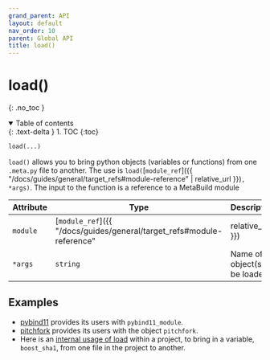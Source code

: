```yaml
---
grand_parent: API
layout: default
nav_order: 10
parent: Global API
title: load()
---
```


# load()
{: .no_toc }


<details open markdown="block">
  <summary>
    Table of contents
  </summary>
  {: .text-delta }
1. TOC
{:toc}
</details>




```python
load(...)
```

`load()` allows you to bring python objects (variables or functions) from one `.meta.py` file to another. The use is `load(`[`module_ref`]({{ "/docs/guides/general/target_refs#module-reference" | relative_url }})`, *args)`. The input to the function is a reference to a MetaBuild module


| Attribute | Type | Description |
|-----------|------|-------------|
| `module` | [`module_ref`]({{ "/docs/guides/general/target_refs#module-reference" | relative_url }}) | The file needed for upload. |
| `*args` | `string` | Name of object(s) to be loaded. |


## Examples

- [pybind11](https://git.corp.adobe.com/meta-specs/pybind11/blob/main/test.meta.py#L1) provides its users with `pybind11_module`.
- [pitchfork](https://git.corp.adobe.com/meta-specs/pitchfork/blob/main/sample/META.py#L4) provides its users with the object `pitchfork`.
- Here is an [internal usage of load](https://git.corp.adobe.com/meta-specs/boost/blob/main/deps.meta.py#L1) within a project, to bring in a variable, `boost_sha1`, from one file in the project to another.
